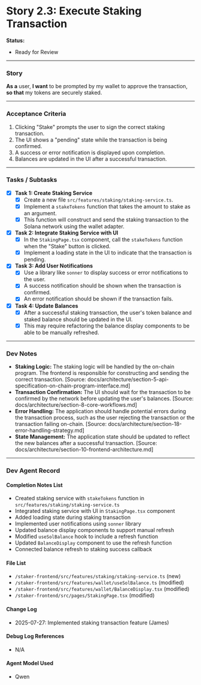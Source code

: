 # Story 2.3: Execute Staking Transaction

**Status:**

- Ready for Review

---

### **Story**
**As a** user,
**I want** to be prompted by my wallet to approve the transaction,
**so that** my tokens are securely staked.

---

### **Acceptance Criteria**
1.  Clicking "Stake" prompts the user to sign the correct staking transaction.
2.  The UI shows a "pending" state while the transaction is being confirmed.
3.  A success or error notification is displayed upon completion.
4.  Balances are updated in the UI after a successful transaction.

---

### **Tasks / Subtasks**
- [x] **Task 1: Create Staking Service**
    - [x] Create a new file `src/features/staking/staking-service.ts`.
    - [x] Implement a `stakeTokens` function that takes the amount to stake as an argument.
    - [x] This function will construct and send the staking transaction to the Solana network using the wallet adapter.
- [x] **Task 2: Integrate Staking Service with UI**
    - [x] In the `StakingPage.tsx` component, call the `stakeTokens` function when the "Stake" button is clicked.
    - [x] Implement a loading state in the UI to indicate that the transaction is pending.
- [x] **Task 3: Add User Notifications**
    - [x] Use a library like `sonner` to display success or error notifications to the user.
    - [x] A success notification should be shown when the transaction is confirmed.
    - [x] An error notification should be shown if the transaction fails.
- [x] **Task 4: Update Balances**
    - [x] After a successful staking transaction, the user's token balance and staked balance should be updated in the UI.
    - [x] This may require refactoring the balance display components to be able to be manually refreshed.

---

### **Dev Notes**
*   **Staking Logic:** The staking logic will be handled by the on-chain program. The frontend is responsible for constructing and sending the correct transaction. [Source: docs/architecture/section-5-api-specification-on-chain-program-interface.md]
*   **Transaction Confirmation:** The UI should wait for the transaction to be confirmed by the network before updating the user's balances. [Source: docs/architecture/section-8-core-workflows.md]
*   **Error Handling:** The application should handle potential errors during the transaction process, such as the user rejecting the transaction or the transaction failing on-chain. [Source: docs/architecture/section-18-error-handling-strategy.md]
*   **State Management:** The application state should be updated to reflect the new balances after a successful transaction. [Source: docs/architecture/section-10-frontend-architecture.md]

---

### **Dev Agent Record**

#### Completion Notes List
- Created staking service with `stakeTokens` function in `src/features/staking/staking-service.ts`
- Integrated staking service with UI in `StakingPage.tsx` component
- Added loading state during staking transaction
- Implemented user notifications using `sonner` library
- Updated balance display components to support manual refresh
- Modified `useSolBalance` hook to include a refresh function
- Updated `BalanceDisplay` component to use the refresh function
- Connected balance refresh to staking success callback

#### File List
- `/staker-frontend/src/features/staking/staking-service.ts` (new)
- `/staker-frontend/src/features/wallet/useSolBalance.ts` (modified)
- `/staker-frontend/src/features/wallet/BalanceDisplay.tsx` (modified)
- `/staker-frontend/src/pages/StakingPage.tsx` (modified)

#### Change Log
- 2025-07-27: Implemented staking transaction feature (James)

#### Debug Log References
- N/A

#### Agent Model Used
- Qwen
